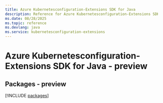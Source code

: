 ```yaml
---
title: Azure Kubernetesconfiguration-Extensions SDK for Java
description: Reference for Azure Kubernetesconfiguration-Extensions SDK for Java
ms.date: 08/28/2025
ms.topic: reference
ms.devlang: java
ms.service: kubernetesconfiguration-extensions
---
```

# Azure Kubernetesconfiguration-Extensions SDK for Java - preview
## Packages - preview
[!INCLUDE [packages](kubernetesconfiguration-extensions-index.md)]